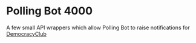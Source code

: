 # Polling Bot 4000

A few small API wrappers which allow Polling Bot to raise notifications for [DemocracyClub](https://github.com/DemocracyClub/)
